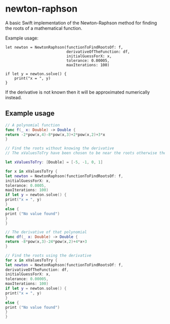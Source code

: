 # newton-raphson
A basic Swift implementation of the Newton-Raphson method for finding the roots of a mathematical function.

Example usage:

    let newton = NewtonRaphson(functionToFindRootsOf: f,
                               derivativeOfTheFunction: df,
                               initialGuessForX: x,
                               tolerance: 0.00005,
                               maxIterations: 100)

    if let y = newton.solve() {
        print("x = ", y)
    }


If the derivative is not known then it will be approximated numerically instead.

## Example usage

```swift
// A polynomial function
func f(_ x: Double) -> Double {
return -2*pow(x,4)-8*pow(x,3)+2*pow(x,2)+3*x
}

// Find the roots without knowing the derivative
// The xValuesToTry have been chosen to be near the roots otherwise the Newton-Raphson method may not converge

let xValuesToTry: [Double] = [-5, -1, 0, 1]

for x in xValuesToTry {
let newton = NewtonRaphson(functionToFindRootsOf: f,
initialGuessForX: x,
tolerance: 0.0005,
maxIterations: 100)
if let y = newton.solve() {
print("x = ", y)
}
else {
print ("No value found")
}
}

// The derivative of that polynomial
func df(_ x: Double) -> Double {
return -8*pow(x,3)-24*pow(x,2)+4*x+3
}

// Find the roots using the derivative
for x in xValuesToTry {
let newton = NewtonRaphson(functionToFindRootsOf: f,
derivativeOfTheFunction: df,
initialGuessForX: x,
tolerance: 0.00005,
maxIterations: 100)
if let y = newton.solve() {
print("x = ", y)
}
else {
print ("No value found")
}
}
```

